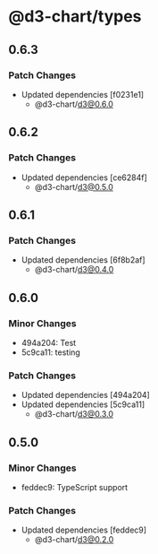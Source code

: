 # @d3-chart/types

## 0.6.3

### Patch Changes

- Updated dependencies [f0231e1]
  - @d3-chart/d3@0.6.0

## 0.6.2

### Patch Changes

- Updated dependencies [ce6284f]
  - @d3-chart/d3@0.5.0

## 0.6.1

### Patch Changes

- Updated dependencies [6f8b2af]
  - @d3-chart/d3@0.4.0

## 0.6.0

### Minor Changes

- 494a204: Test
- 5c9ca11: testing

### Patch Changes

- Updated dependencies [494a204]
- Updated dependencies [5c9ca11]
  - @d3-chart/d3@0.3.0

## 0.5.0

### Minor Changes

- feddec9: TypeScript support

### Patch Changes

- Updated dependencies [feddec9]
  - @d3-chart/d3@0.2.0
